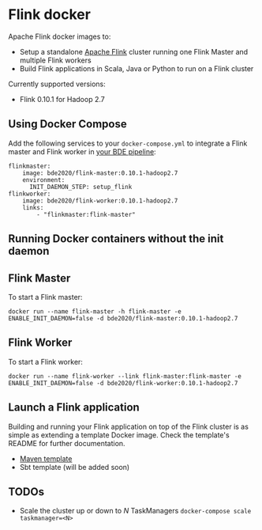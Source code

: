 # Flink docker

Apache Flink docker images to:
* Setup a standalone [Apache Flink](http://flink.apache.org/) cluster running one Flink Master and multiple Flink workers
* Build Flink applications in Scala, Java or Python to run on a Flink cluster

Currently supported versions:
* Flink 0.10.1 for Hadoop 2.7

## Using Docker Compose

Add the following services to your `docker-compose.yml` to integrate a Flink master and Flink worker in [your BDE pipeline](https://github.com/big-data-europe/app-bde-pipeline): 
```
flinkmaster:
    image: bde2020/flink-master:0.10.1-hadoop2.7
    environment:
      INIT_DAEMON_STEP: setup_flink
flinkworker:
    image: bde2020/flink-worker:0.10.1-hadoop2.7
    links:
        - "flinkmaster:flink-master"

```

## Running Docker containers without the init daemon
## Flink Master
To start a Flink master:

    docker run --name flink-master -h flink-master -e ENABLE_INIT_DAEMON=false -d bde2020/flink-master:0.10.1-hadoop2.7

## Flink Worker
To start a Flink worker:

    docker run --name flink-worker --link flink-master:flink-master -e ENABLE_INIT_DAEMON=false -d bde2020/flink-worker:0.10.1-hadoop2.7

## Launch a Flink application
Building and running your Flink application on top of the Flink cluster is as simple as extending a template Docker image. Check the template's README for further documentation.
* [Maven template](https://github.com/big-data-europe/docker-flink/tree/master/template/maven)
* Sbt template (will be added soon)


## TODOs
* Scale the cluster up or down to *N* TaskManagers
  `docker-compose scale taskmanager=<N>`




